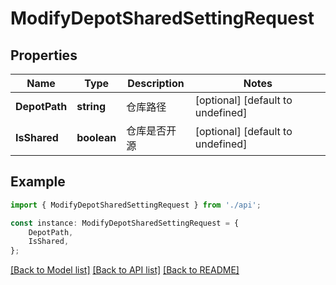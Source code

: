 # ModifyDepotSharedSettingRequest


## Properties

Name | Type | Description | Notes
------------ | ------------- | ------------- | -------------
**DepotPath** | **string** | 仓库路径 | [optional] [default to undefined]
**IsShared** | **boolean** | 仓库是否开源 | [optional] [default to undefined]

## Example

```typescript
import { ModifyDepotSharedSettingRequest } from './api';

const instance: ModifyDepotSharedSettingRequest = {
    DepotPath,
    IsShared,
};
```

[[Back to Model list]](../README.md#documentation-for-models) [[Back to API list]](../README.md#documentation-for-api-endpoints) [[Back to README]](../README.md)
